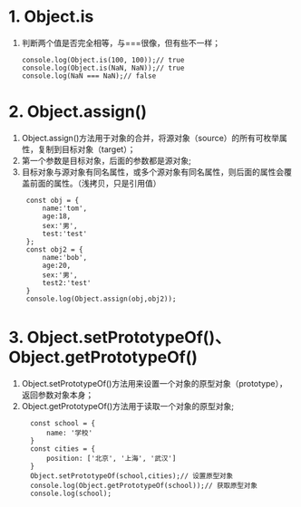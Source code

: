 # 1. Object.is
1. 判断两个值是否完全相等，与===很像，但有些不一样；
   ```
   console.log(Object.is(100, 100));// true
   console.log(Object.is(NaN, NaN));// true
   console.log(NaN === NaN);// false
   ```
# 2. Object.assign()
1. Object.assign()方法用于对象的合并，将源对象（source）的所有可枚举属性，复制到目标对象（target）；
2. 第一个参数是目标对象，后面的参数都是源对象;
3. 目标对象与源对象有同名属性，或多个源对象有同名属性，则后面的属性会覆盖前面的属性。（浅拷贝，只是引用值）
   ```
    const obj = {
        name:'tom',
        age:18,
        sex:'男',
        test:'test'
    };
    const obj2 = {
        name:'bob',
        age:20,
        sex:'男',
        test2:'test'
    }
    console.log(Object.assign(obj,obj2));
   ```
# 3. Object.setPrototypeOf()、Object.getPrototypeOf()
1. Object.setPrototypeOf()方法用来设置一个对象的原型对象（prototype），返回参数对象本身；
2. Object.getPrototypeOf()方法用于读取一个对象的原型对象;
   ```
     const school = {
         name: '学校'
     }
     const cities = {
         position: ['北京', '上海', '武汉']
     }
     Object.setPrototypeOf(school,cities);// 设置原型对象
     console.log(Object.getPrototypeOf(school));// 获取原型对象
     console.log(school);
   ```


